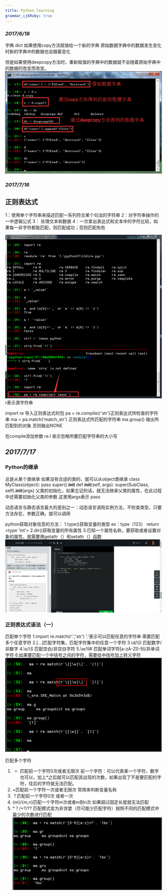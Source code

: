 ```yaml
---
title: Python_learning  
grammar_cjkRuby: true
---
```

### *2017/6/18*
字典 dict 如果使用copy方法赋值给一个新的字典
原始数据字典中的数据发生变化时新的字典中的数据也会跟着变化

但是如果使用deepcopy方法时，重新赋值的字典中的数据就不会随着原始字典中的数据的改变而改变。
![enter description here][1]


  
  ### *2017/7/16*
  ## 正则表达式
  1：使用单个字符串来描述匹配一系列符合某个句法的字符串
  2：对字符串操作的一中逻辑公式
  3： 处理文本和数据
  4：一次拿出表达式和文本中的字符比较，如果每一非字符都能匹配，则匹配成功；否则匹配失败
  
  ![enter description here][2]
  r表示源字符串
  
  import re 导入正则表达式的包
  pa = re.compile(r'str')正则表达式所检查的字符串
  ma = pa.match('match_str') 正则表达式所匹配的字符串
  ma.group() 输出所匹配到的对象 否则输出NONE
  
  在compile添加参数 re.I 表示忽略所要匹配字符串的大小写
  
  ## *2017/7/17*
  
  ### Python的继承
  总是从某个类继承 如果没有合适的类的，就可以从object类继承
  class MyClass(object):
  	pass
  super().__init__
  def __init__(self, args):
  	super(SubClass, self).__init__(args) 父类的初始化，如果忘记的话，就无法继承父类的属性，在此过程中还需要初始化父类的参数 这里用args表示
	pass
	
 
  动态语言与静态语言最大的差别之一：动态语言调用实例方法，不检查类型，只要方法存在，参数正确，就可以调用
  
  python获取对象信息的方法：
  1.type()获取变量的类型
  ex：type（123） return <type 'int'>
  2.dir()获取变量的所有属性
  3.已知一个属性名称，要获取或者设置对象的属性，就需要用getattr（）和setattr（）函数
  ![enter description here][3]

### 正则表达式语法（一）
匹配单个字符
1.import re.match(r'.','str') '.'表示可以匹配任意的字符串
需要匹配多个任意字符
2.[...]匹配字符集，匹配字符集中的任意一个字符
3.\d/\D 匹配数字/非数字
4.\s/\S 匹配空白/非空白字符
5.\w/\W 匹配单词字符[a-zA-Z0-9]/非单词字符
6.如果要匹配一个中括号之间的字符，需要给中括号加上转义字符
![enter description here][4]

匹配多个字符
1. * 匹配前一个字符0次或者无限次 前一个字符：可以代表某一个字符，数字也可以，加上*之后就可以匹配其出现的次数，如果出现了不是要匹配的字符，往后的字符就无法匹配。
2. +匹配前一个字符一次或者无限次 常用来判断变量名称
3. ？匹配前一个字符0次 或者一次
4. {m}/{m,n}匹配一个字符m次或者m到n次 如果超过固定长度就无法匹配
5. *？/+?/?? 匹配模式变为非贪婪（尽可能少匹配字符）按照不同的匹配模式中最少的次数进行匹配
 ![enter description here][5]


  [1]: ./images/1497757118434.jpg "1497757118434.jpg"
  [2]: ./images/1500174337526.jpg "1500174337526.jpg"
  [3]: ./images/1500281317537.jpg "1500281317537.jpg"
  [4]: ./images/1500283074368.jpg "1500283074368.jpg"
  [5]: ./images/1500284562966.jpg "1500284562966.jpg"
